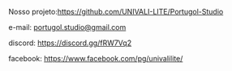 Nosso projeto:https://github.com/UNIVALI-LITE/Portugol-Studio

e-mail: portugol.studio@gmail.com

discord: https://discord.gg/fRW7Vq2

facebook: https://www.facebook.com/pg/univalilite/

